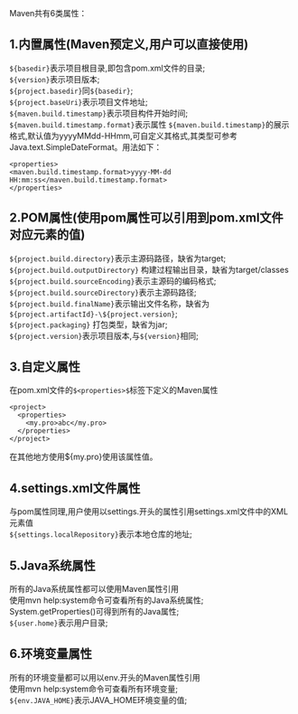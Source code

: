 Maven共有6类属性：  

## 1.内置属性(Maven预定义,用户可以直接使用)

`${basedir}`表示项目根目录,即包含pom.xml文件的目录;  
`${version}`表示项目版本;  
`${project.basedir}`同`${basedir}`;  
`${project.baseUri}`表示项目文件地址;  
`${maven.build.timestamp}`表示项目构件开始时间;  
`${maven.build.timestamp.format}`表示属性 `${maven.build.timestamp}`的展示格式,默认值为yyyyMMdd-HHmm,可自定义其格式,其类型可参考Java.text.SimpleDateFormat。用法如下：  

```
<properties>
<maven.build.timestamp.format>yyyy-MM-dd HH:mm:ss</maven.build.timestamp.format>
</properties>
```  

## 2.POM属性(使用pom属性可以引用到pom.xml文件对应元素的值)
`${project.build.directory}`表示主源码路径，缺省为target;  
`${project.build.outputDirectory}` 构建过程输出目录，缺省为target/classes  
`${project.build.sourceEncoding}`表示主源码的编码格式;  
`${project.build.sourceDirectory}`表示主源码路径;  
`${project.build.finalName}`表示输出文件名称，缺省为`${project.artifactId}-\${project.version}`;  
`${project.packaging}` 打包类型，缺省为jar;  
`${project.version}`表示项目版本,与`${version}`相同;  

## 3.自定义属性
在pom.xml文件的`$<properties>$`标签下定义的Maven属性  

```
<project>
  <properties>
    <my.pro>abc</my.pro>
  </properties>
</project>
```  

在其他地方使用${my.pro}使用该属性值。  

## 4.settings.xml文件属性
与pom属性同理,用户使用以settings.开头的属性引用settings.xml文件中的XML元素值  
`${settings.localRepository}`表示本地仓库的地址;  

## 5.Java系统属性
所有的Java系统属性都可以使用Maven属性引用  
使用mvn help:system命令可查看所有的Java系统属性;  
System.getProperties()可得到所有的Java属性;  
`${user.home}`表示用户目录;  

## 6.环境变量属性
所有的环境变量都可以用以env.开头的Maven属性引用  
使用mvn help:system命令可查看所有环境变量;  
`${env.JAVA_HOME}`表示JAVA_HOME环境变量的值;  